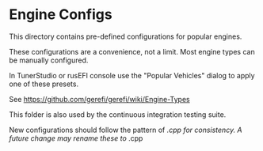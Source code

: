 # Engine Configs

This directory contains pre-defined configurations for popular engines.

These configurations are a convenience, not a limit.  Most engine types
can be manually configured.

In TunerStudio or rusEFI console use the "Popular Vehicles" dialog to
apply one of these presets.

See https://github.com/gerefi/gerefi/wiki/Engine-Types

This folder is also used by the continuous integration testing suite.

New configurations should follow the pattern of <make>_<model>.cpp for
consistency.  A future change may rename these to <make>_<engine>.cpp

